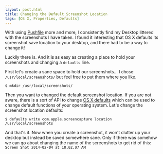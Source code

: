 ```yaml
---
layout: post.html
title: Changing the Default Screenshot Location
tags: [OS X, Properties, Defaults]
---
```


With using [Pushfile](https://github.com/joshfinnie/pushfile) more and more, I consistently find my Desktop littered with the  screenshots I have taken. I found it interesting that OS X defaults its screenshot save location to your desktop, and there had to be a way to change it!

Luckily there is. And it is as easy as creating a place to hold your screenshots and changing a `defaults` line.

First let's create a sane space to hold our screenshots... I chose `/usr/local/screenshots/` but feel free to put them where you like.

    $ mkdir /usr/local/screenshots/
    
Then you want to changed the default screenshot location. If you are not aware, there is a sort of API to change [OS X defaults](https://developer.apple.com/library/mac/documentation/Darwin/Reference/ManPages/man1/defaults.1.html) which can be used to change default functions of your operating system. Let's change the screenshot location defaults:

    $ defaults write com.apple.screencapture location /usr/local/screenshots
    
And that's it. Now when you create a screenshot, it won't clutter up your desktop but instead be saved somewhere sane. Only if there was somehow we can go about changing the name of the screenshots to get rid of this: `Screen Shot 2014-02-04 at 10.02.07 AM`